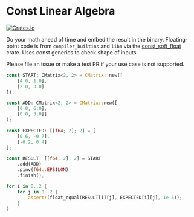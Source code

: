 # Const Linear Algebra 

[![Crates.io][crates_img]][crates_lnk]

[crates_img]: https://img.shields.io/crates/v/constgebra.svg
[crates_lnk]: https://crates.io/crates/constgebra

Do your math ahead of time and embed the result in the binary. Floating-point code is from `compiler_builtins` and `libm` via the [const_soft_float](https://crates.io/crates/const_soft_float) crate. Uses const generics to check shape of inputs.

Please file an issue or make a test PR if your use case is not supported.


```rust
const START: CMatrix<2, 2> = CMatrix::new([
    [4.0, 1.0], 
    [2.0, 3.0]
]);

const ADD: CMatrix<2, 2> = CMatrix::new([
    [0.0, 6.0], 
    [0.0, 3.0]]
);

const EXPECTED: [[f64; 2]; 2] = [
    [0.6, -0.7], 
    [-0.2, 0.4]
];

const RESULT: [[f64; 2]; 2] = START
    .add(ADD)
    .pinv(f64::EPSILON)
    .finish();

for i in 0..2 {
    for j in 0..2 {
        assert!(float_equal(RESULT[i][j], EXPECTED[i][j], 1e-5));
    }
}
```

